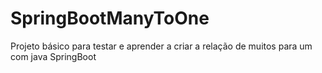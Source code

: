 # SpringBootManyToOne

Projeto básico para testar e aprender a criar a relação de muitos para um com java SpringBoot
